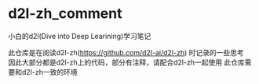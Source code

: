 # d2l-zh_comment
小白的d2l(Dive into Deep Learining)学习笔记

此仓库是在阅读d2l-zh(https://github.com/d2l-ai/d2l-zh) 时记录的一些思考  
因此大部分都是d2l-zh上的代码，部分有注释，请配合d2l-zh一起使用
此仓库需要和d2l-zh一致的环境
